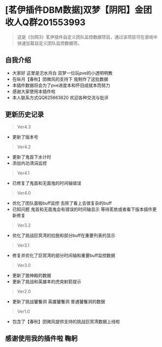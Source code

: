 # [茗伊插件DBM数据]双梦【阴阳】金团收人Q群201553993

> 这是《剑网3》茗伊插件自定义团队监控数据项目，通过该项目可在游戏中快速加载自定义团队监控数据项。

## 自我介绍

 * 大家好 这里是汜水月白 双梦一位玩pve的小透明明教
 * 在纵月【春秋】团微风的支持下 我制作了这批数据
 * 本插件数据将会为了pve进度本和怀旧成就本而努力 
 * 感谢大家使用本插件啦
 * 本人联系方式QQ625663620 欢迎各种交流与批评

## 更新历史记录

> Ver4.3
 * 更新了版本号

> Ver4.2

 * 更新了鬼首下水计时 
 * 添加内功清涓监控
 
> Ver4.1

 * 已修复了鬼首和无面鬼的时间轴错误

> Ver4.0

 * 优化了团队面板buff监控 去除了看上去很复杂的buff
 * 已知问题
        鬼首和无面鬼会有错误的时间轴显示 等待茗依或者看下版本插件更新修复

> Ver3.2

 * 优化了挑战巨冥湾的拉脱和部分buff在重要列表的显示

> Ver3.1

 * 修复并优化了巨冥湾的部分时间轴和重要buff监控数据
 
> Ver3.0

 * 更新了狼神殿的数据
 * 更新了挑战和英雄本的虎突射箭提示

> Ver2.0

 * 更新了挑战饕餮洞 英雄饕餮洞 普通饕餮洞的数据
 
> Ver1.0
 * 包含了【春秋】团微风提供支持的挑战巨冥湾数据上线啦

## 感谢使用我的插件啦 鞠躬
